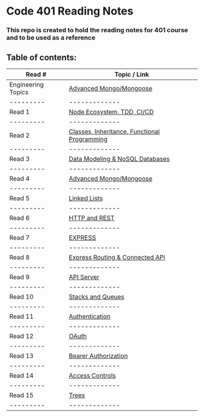 # Code 401 Reading Notes

### This repo is created to hold the reading notes for 401 course and to be used as a reference

## Table of contents:

Read # | Topic / Link|
---------|-------------
Engineering Topics | [Advanced Mongo/Mongoose](https://hishamalnaji.github.io/reading-notes-401/Engineering-Topics)|
---------|-------------
Read 1 | [Node Ecosystem, TDD, CI/CD](https://hishamalnaji.github.io/reading-notes-401/read01)|
---------|-------------
Read 2 | [Classes, Inheritance, Functional Programming](https://hishamalnaji.github.io/reading-notes-401/read02)|
---------|-------------
Read 3 | [Data Modeling & NoSQL Databases](https://hishamalnaji.github.io/reading-notes-401/read03)|
---------|-------------
Read 4 | [Advanced Mongo/Mongoose](https://hishamalnaji.github.io/reading-notes-401/read04)|
---------|-------------
Read 5 | [Linked Lists](https://hishamalnaji.github.io/reading-notes-401/read05)|
---------|-------------
Read 6 | [HTTP and REST](https://hishamalnaji.github.io/reading-notes-401/read06)|
---------|-------------
Read 7 | [EXPRESS](https://hishamalnaji.github.io/reading-notes-401/read07)|
---------|-------------
Read 8 | [Express Routing & Connected API](https://hishamalnaji.github.io/reading-notes-401/read08)|
---------|-------------
Read 9 | [API Server](https://hishamalnaji.github.io/reading-notes-401/read09)|
---------|-------------
Read 10 | [Stacks and Queues](https://hishamalnaji.github.io/reading-notes-401/read10)|
---------|-------------
Read 11 | [Authentication](https://hishamalnaji.github.io/reading-notes-401/read11)|
---------|-------------
Read 12 | [OAuth](https://hishamalnaji.github.io/reading-notes-401/read12)|
---------|-------------
Read 13 | [Bearer Authorization](https://hishamalnaji.github.io/reading-notes-401/read13)|
---------|-------------
Read 14 | [Access Controls](https://hishamalnaji.github.io/reading-notes-401/read14)|
---------|-------------
Read 15 | [Trees](https://hishamalnaji.github.io/reading-notes-401/read15)|
---------|-------------